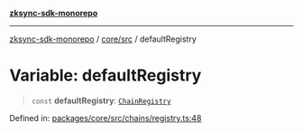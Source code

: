 [**zksync-sdk-monorepo**](../../../README.md)

---

[zksync-sdk-monorepo](../../../README.md) / [core/src](../README.md) / defaultRegistry

# Variable: defaultRegistry

> `const` **defaultRegistry**: [`ChainRegistry`](../classes/ChainRegistry.md)

Defined in: [packages/core/src/chains/registry.ts:48](https://github.com/dutterbutter/zksync-sdk/blob/128d557933eb10f01edd78c0b3392137ca480daf/packages/core/src/chains/registry.ts#L48)
